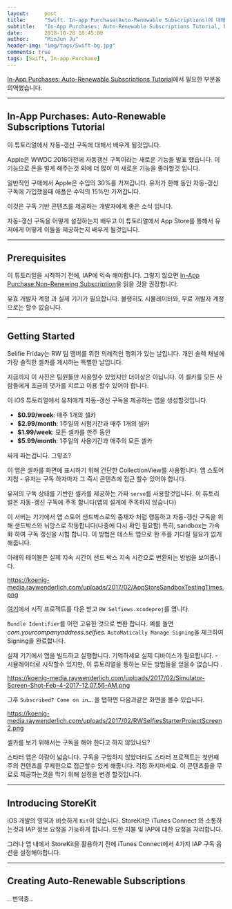 ```yaml
---
layout:     post
title:      "Swift. In-app Purchase(Auto-Renewable Subscriptions)에 대해서 알아봅니다"
subtitle:   "In-App Purchases: Auto-Renewable Subscriptions Tutorial, Part 4"
date:       2018-10-28 18:45:00
author:     "MinJun Ju"
header-img: "img/tags/Swift-bg.jpg"
comments: true 
tags: [Swift, In-app-Purchase]
---
```


[In-App Purchases: Auto-Renewable Subscriptions Tutorial](https://www.raywenderlich.com/659-in-app-purchases-auto-renewable-subscriptions-tutorial)에서 필요한 부분을 의역했습니다.

---

## In-App Purchases: Auto-Renewable Subscriptions Tutorial

이 튜토리얼에서 자동-갱신 구독에 대해서 배우게 될것입니다.

Apple은 WWDC 2016이전에 자동갱신 구독이라는 새로운 기능을 발표 했습니다. 이 기능으로 돈을 벌게 해주는것 외에 더 많이 이 새로운 기능을 좋아할것 입니다. 

일반적인 구매에서 Apple은 수입의 30%를 가져갑니다. 유저가 한해 동안 자동-갱신 구독에 가입했을때 애플은 수익의 15%만 가져갑니다. 

이것은 구독 기반 콘텐츠를 제공하는 개발자에게 좋은 소식 입니다. 

자동-갱신 구독을 어떻게 설정하는지 배우고 이 튜토리얼에서 App Store를 통해서 유저에게 어떻게 이들을 제공하는지 배우게 될것입니다.

---

## Prerequisites


이 튜토리얼을 시작하기 전에, IAP에 익숙 해야합니다. 그렇지 않으면 [In-App Purchase:Non-Renewing Subscription](https://www.raywenderlich.com/754-in-app-purchases-non-renewing-subscriptions-tutorial)을 읽을 것을 권장합니다. 

유효 개발자 계정 과 실제 기기가 필요합니다. 불행히도 시뮬레이터와, 무료 개발자 계정으로는 할수 없습니다.

---

## Getting Started 

Selifie Friday는 RW 팀 맴버를 위한 의례적인 행위가 있는 날입니다. 개인 슬렉 채널에 가장 솔직한 셀카를 게시하는 특별한 날입니다. 

지금까지 이 사진은 팀원들만 사용할수 있었지만 더이상은 아닙니다. 이 셀카를 모든 사람들에게 조금의 댓가를 치르고 이용 할수 있어야 합니다.
 
이 iOS 튜토리얼에서 유저에게 자동-갱신 구독을 제공하는 앱을 생성할것입니다.

- **$0.99/week**: 매주 1개의 셀카
- **$2.99/month**: 1주일의 시험기간과 매주 1개의 셀카 
- **$1.99/week**: 모든 셀카를 한주 동안 
- **$5.99/month**: 1주일의 사용기간과 매주의 모든 셀카 

싸게 파는겁니다. 그렇죠?

이 앱은 셀카를 화면에 표시하기 위해 간단한 CollectionView를 사용합니다. 앱 스토어 지침 - 유저는 구독 하자마자 그 즉시 콘텐츠에 접근 할수 있어야 합니다. 

유저의 구독 상태를 기반한 셀카를 제공하는 가짜 `serve`를 사용할것입니다. 이 튜토리얼은 자동-갱신 구독에 주목 합니다(앱의 설계에 주목하지 않습니다)

이 서버는 기기에서 앱 스토어 샌드박스로의 중재자 처럼 행동하고 자동-갱신 구독을 위해 샌드박스와 뉘앙스로 작동합니다(나중에 다시 확인 필요함) 특히, sandbox는 가속화 하여 구독 갱신을 시험 합니다. 이 방법은 테스트 앱으로 한 주를 기다릴 필요가 없개 해줍니다. 

아래의 테이블은 실제 지속 시간이 샌드 박스 지속 시간으로 변환되는 방법을 보여줍니다. 

https://koenig-media.raywenderlich.com/uploads/2017/02/AppStoreSandboxTestingTimes.png

[여기](https://koenig-media.raywenderlich.com/uploads/2017/03/RWSelfies-Starter.zip)에서 시작 프로젝트를 다운 받고 `RW Selfiews.xcodeproj`를 엽니다.

`Bundle Identifier`를 어떤 고유한 것으로 변환 합니다. 예를 들면 *com.yourcompanyaddress.selfies.* `AutoMatically Manage Signing`을 체크하여 Signing을 완료합니다. 

실제 기기에서 앱을 빌드하고 실행합니다. 기억하세요 실제 디바이스가 필요합니다. - 시뮬레이터로 시작할수 있지만, 이 튜토리얼을 통하는 모든 방법들을 얻을수 없습니다
.

https://koenig-media.raywenderlich.com/uploads/2017/02/Simulator-Screen-Shot-Feb-4-2017-12.07.56-AM.png

그후 `Subscribed? Come on in….`을 탭하면 다음과같은 화면을 볼수 있습니다.

https://koenig-media.raywenderlich.com/uploads/2017/02/RWSelfiesStarterProjectScreen2.png

셀카를 보기 위해서는 구독을 해야 한다고 하지 않았나요? 

스타터 앱은 아량이 넓습니다. 구독을 구입하지 않았더라도 스타터 프로젝트는 첫번째 주의 컨텐츠를 무제한으로 접근할수 있게 해줍니다. 걱정 하지마세요. 이 콘텐츠들을 무료로 제공하는것을 막기 위해 설정을 변경 할것입니다.

---

## Introducing StoreKit

iOS 개발의 영역과 비슷하게 `Kit`이 있습니다. StoreKit은  iTunes Connect 와 소통하는것과 IAP 정보 요청을 가능하게 합니다. 또한 지불 및 IAP에 대한 요청을 처리합니다.

그러나 앱 내에서 StoreKit을 활용하기 전에 iTunes Connect에서 4가지 IAP 구독 옵션을 설정해야합니다.

---

## Creating Auto-Renewable Subscriptions


.. 번역중..